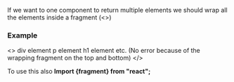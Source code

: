 If we want to one component to return multiple elements we should wrap all the elements inside a fragment (<>)

### Example

<>
div element
p element
h1 element etc. (No error because of the wrapping fragment on the top and bottom)
</>

To use this also <b>Import {fragment} from "react";</b>
